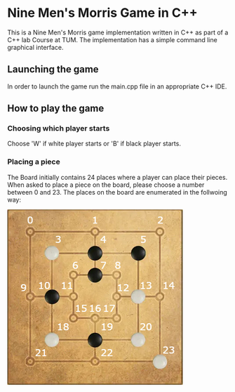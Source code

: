 # Nine Men's Morris Game in C++
This is a Nine Men's Morris game implementation written in C++ as part of a C++ lab Course at TUM.
The implementation has a simple command line graphical interface.

## Launching the game
In order to launch the game run the main.cpp file in an appropriate C++ IDE.

## How to play the game
### Choosing which player starts
Choose 'W' if white player starts or 'B' if black player starts.
### Placing a piece
The Board initially contains 24 places where a player can place their pieces.
When asked to place a piece on the board, please choose a number between 0 and 23.
The places on the board are enumerated in the follwoing way:

![Board](./readme_docs/Field_pic.jpg)
